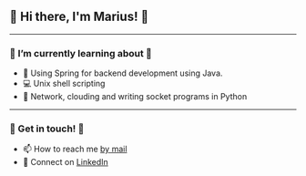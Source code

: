 ## 👋 Hi there, I'm Marius! 👋

---

### 🌱 I’m currently learning about 🌱
- 🍃 Using Spring for backend development using Java.
- 💻 Unix shell scripting
- 👾 Network, clouding and writing socket programs in Python

---
### 👏 Get in touch! 👏
- 📫 How to reach me [by mail][mail]
- 🤝 Connect on [LinkedIn][linkedin]


[linkedin]: https://www.linkedin.com/in/marius-havnaas-623756174
[mail]: mailto:marhav95@gmail.com?subject=[GitHub]%20Source%20Han%20Sans
[instagram]: https://www.instagram.com/mariushavnaas/
[java]: https://github.com/Marhav/Eksamen_AlgDat
<!--
**Marhav/Marhav** is a ✨ _special_ ✨ repository because its `README.md` (this file) appears on your GitHub profile.

Here are some ideas to get you started:


- 🤔 I’m looking for help with ...
- 💬 Ask me about ...
- 😄 Pronouns: ...
- 🔭 I’m currently working on ...
- ⚡ Fun fact: ...
-->
